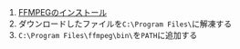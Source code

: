   1. [FFMPEGのインストール](https://www.gyan.dev/ffmpeg/builds/ffmpeg-git-full.7z)
  2. ダウンロードしたファイルを`C:\Program Files\`に解凍する
  3. `C:\Program Files\ffmpeg\bin\`を`PATH`に追加する